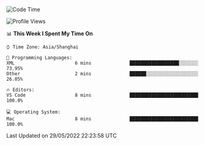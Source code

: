 <!--START_SECTION:waka-->
![Code Time](http://img.shields.io/badge/Code%20Time-0%20secs-blue)

![Profile Views](http://img.shields.io/badge/Profile%20Views-0-blue)

📊 **This Week I Spent My Time On** 

```text
⌚︎ Time Zone: Asia/Shanghai

💬 Programming Languages: 
XML                      6 mins              ██████████████████░░░░░░░   73.95% 
Other                    2 mins              ██████░░░░░░░░░░░░░░░░░░░   26.05%

🔥 Editors: 
VS Code                  8 mins              █████████████████████████   100.0%

💻 Operating System: 
Mac                      8 mins              █████████████████████████   100.0%

```


 Last Updated on 29/05/2022 22:23:58 UTC
<!--END_SECTION:waka-->